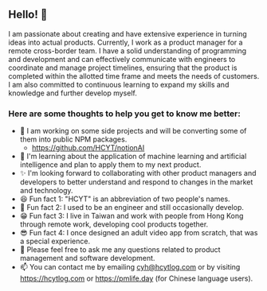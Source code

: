 ## Hello! 👋
I am passionate about creating and have extensive experience in turning ideas into actual products. Currently, I work as a product manager for a remote cross-border team. I have a solid understanding of programming and development and can effectively communicate with engineers to coordinate and manage project timelines, ensuring that the product is completed within the allotted time frame and meets the needs of customers. I am also committed to continuous learning to expand my skills and knowledge and further develop myself.

### Here are some thoughts to help you get to know me better:

- 🔭 I am working on some side projects and will be converting some of them into public NPM packages.
  - https://github.com/HCYT/notionAI 
- 🌱 I'm learning about the application of machine learning and artificial intelligence and plan to apply them to my next product.
- ✨ I'm looking forward to collaborating with other product managers and developers to better understand and respond to changes in the market and technology.
- 😆 Fun fact 1: "HCYT" is an abbreviation of two people's names.
- 🧐 Fun fact 2: I used to be an engineer and still occasionally develop.
- 😁 Fun fact 3: I live in Taiwan and work with people from Hong Kong through remote work, developing cool products together.
- 😎 Fun fact 4: I once designed an adult video app from scratch, that was a special experience.
- 💬 Please feel free to ask me any questions related to product management and software development.
- 📫 You can contact me by emailing cyh@hcytlog.com or by visiting https://hcytlog.com or https://pmlife.day (for Chinese language users).

